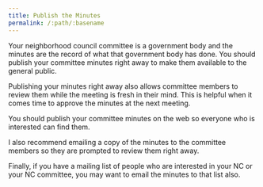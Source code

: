 ```yaml
---
title: Publish the Minutes
permalink: /:path/:basename
---
```


Your neighborhood council committee
is a government body
and the minutes are
the record of what
that government body
has done.
You should publish
your committee minutes
right away
to make them available
to the general public.

Publishing your minutes right away
also allows committee members
to review them
while the meeting is fresh
in their mind.
This is helpful
when it comes time
to approve the minutes
at the next meeting.

You should publish
your committee minutes
on the web
so everyone
who is interested
can find them.

I also recommend
emailing a copy
of the minutes
to the committee members
so they are prompted
to review them right away.

Finally,
if you have a mailing list
of people
who are interested
in your NC
or your NC committee,
you may want
to email the minutes
to that list also.
